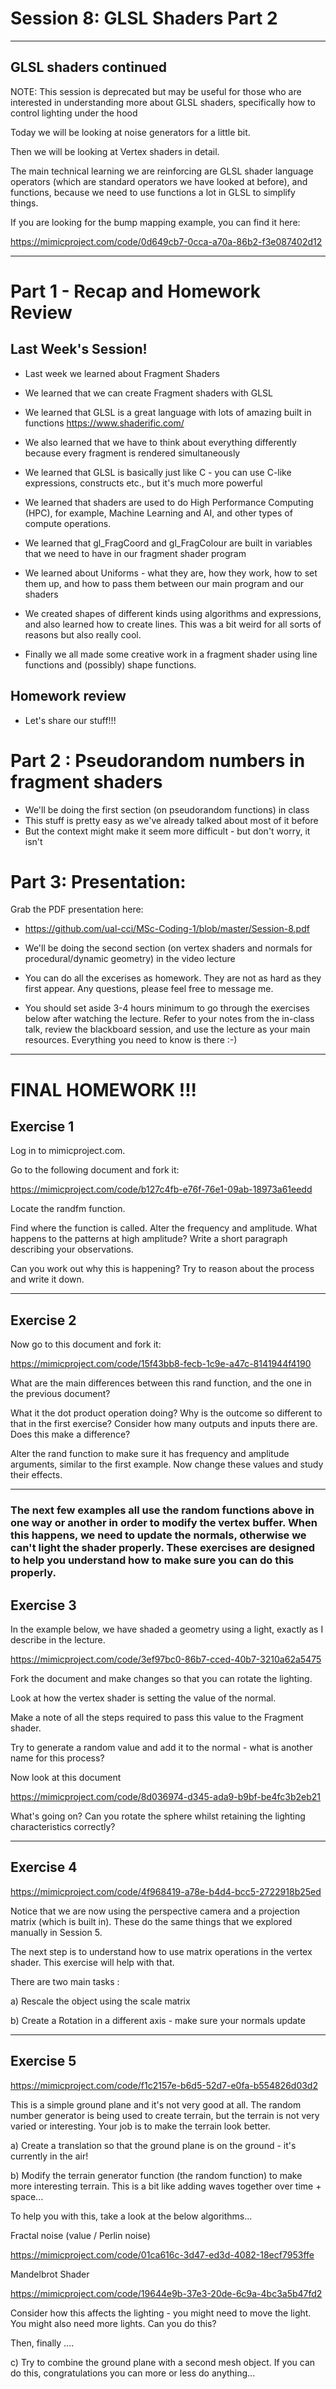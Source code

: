# Session 8: GLSL Shaders Part 2


---
## GLSL shaders continued

NOTE: This session is deprecated but may be useful for those who are interested in understanding more about GLSL shaders, specifically how to control lighting under the hood

Today we will be looking at noise generators for a little bit.

Then we will be looking at Vertex shaders in detail.

The main technical learning we are reinforcing are GLSL shader language operators (which are standard operators we have looked at before), and functions, because we need to use functions a lot in GLSL to simplify things.

If you are looking for the bump mapping example, you can find it here:

https://mimicproject.com/code/0d649cb7-0cca-a70a-86b2-f3e087402d12

---

# Part 1 - Recap and Homework Review

## Last Week's Session!

- Last week we learned about Fragment Shaders
- We learned that we can create Fragment shaders with GLSL
- We learned that GLSL is a great language with lots of amazing built in functions 
https://www.shaderific.com/
- We also learned that we have to think about everything differently because every fragment is rendered simultaneously
- We learned that GLSL is basically just like C - you can use C-like expressions, constructs etc., but it's much more powerful
- We learned that shaders are used to do High Performance Computing (HPC), for example, Machine Learning and AI, and other types of compute operations.
- We learned that gl_FragCoord and gl_FragColour are built in variables that we need to have in our fragment shader program
- We learned about Uniforms - what they are, how they work, how to set them up, and how to pass them between our main program and our shaders
- We created shapes of different kinds using algorithms and expressions, and also learned how to create lines. This was a bit weird for all sorts of reasons but also really cool.

- Finally we all made some creative work in a fragment shader using line functions and (possibly) shape functions.

## Homework review
- Let's share our stuff!!!

# Part 2 : Pseudorandom numbers in fragment shaders

- We'll be doing the first section (on pseudorandom functions) in class
- This stuff is pretty easy as we've already talked about most of it before
- But the context might make it seem more difficult - but don't worry, it isn't

# Part 3: Presentation:

Grab the PDF presentation here:

- https://github.com/ual-cci/MSc-Coding-1/blob/master/Session-8.pdf

- We'll be doing the second section (on vertex shaders and normals for procedural/dynamic geometry) in the video lecture
- You can do all the excerises as homework. They are not as hard as they first appear. Any questions, please feel free to message me.
- You should set aside 3-4 hours minimum to go through the exercises below after watching the lecture. Refer to your notes from the in-class talk, review the blackboard session, and use the lecture as your main resources. Everything you need to know is there :-)

---

# FINAL HOMEWORK !!!

## Exercise 1

Log in to mimicproject.com.

Go to the following document and fork it:

https://mimicproject.com/code/b127c4fb-e76f-76e1-09ab-18973a61eedd

Locate the randfm function.

Find where the function is called. Alter the frequency and amplitude. What happens to the patterns at high amplitude? Write a short paragraph describing your observations.

Can you work out why this is happening? Try to reason about the process and write it down. 

---

## Exercise 2

Now go to this document and fork it:

https://mimicproject.com/code/15f43bb8-fecb-1c9e-a47c-8141944f4190

What are the main differences between this rand function, and the one in the previous document?

What it the dot product operation doing? Why is the outcome so different to that in the first exercise? Consider how many outputs and inputs there are. Does this make a difference?

Alter the rand function to make sure it has frequency and amplitude arguments, similar to the first example. Now change these values and study their effects.

---

### The next few examples all use the random functions above in one way or another in order to modify the vertex buffer. When this happens, we need to update the normals, otherwise we can't light the shader properly. These exercises are designed to help you understand how to make sure you can do this properly. 


## Exercise 3

In the example below, we have shaded a geometry using a light, exactly as I describe in the lecture.

https://mimicproject.com/code/3ef97bc0-86b7-cced-40b7-3210a62a5475

Fork the document and make changes so that you can rotate the lighting.

Look at how the vertex shader is setting the value of the normal.

Make a note of all the steps required to pass this value to the Fragment shader.

Try to generate a random value and add it to the normal - what is another name for this process?

Now look at this document

https://mimicproject.com/code/8d036974-d345-ada9-b9bf-be4fc3b2eb21

What's going on? Can you rotate the sphere whilst retaining the lighting characteristics correctly?

---

## Exercise 4

https://mimicproject.com/code/4f968419-a78e-b4d4-bcc5-2722918b25ed

Notice that we are now using the perspective camera and a projection matrix (which is built in). These do the same things that we explored manually in Session 5.

The next step is to understand how to use matrix operations in the vertex shader. This exercise will help with that.

There are two main tasks :

a) Rescale the object using the scale matrix

b) Create a Rotation in a different axis - make sure your normals update

---

## Exercise 5

https://mimicproject.com/code/f1c2157e-b6d5-52d7-e0fa-b554826d03d2

This is a simple ground plane and it's not very good at all. The random number generator is being used to create terrain, but the terrain is not very varied or interesting. Your job is to make the terrain look better.

a) Create a translation so that the ground plane is on the ground - it's currently in the air!

b) Modify the terrain generator function (the random function) to make more interesting terrain. This is a bit like adding waves together over time + space... 

To help you with this, take a look at the below algorithms...

Fractal noise (value / Perlin noise)

https://mimicproject.com/code/01ca616c-3d47-ed3d-4082-18ecf7953ffe

Mandelbrot Shader

https://mimicproject.com/code/19644e9b-37e3-20de-6c9a-4bc3a5b47fd2

Consider how this affects the lighting - you might need to move the light. You might also need more lights. Can you do this?

Then, finally ....

c) Try to combine the ground plane with a second mesh object. If you can do this, congratulations you can more or less do anything...
